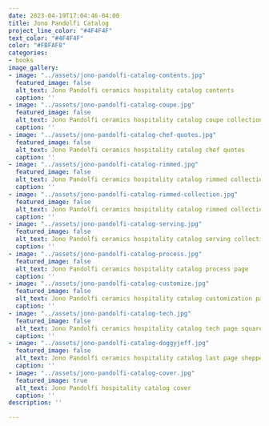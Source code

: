 ```yaml
---
date: 2023-04-19T17:04:46-04:00
title: Jono Pandolfi Catalog
project_line_color: "#4F4F4F"
text_color: "#4F4F4F"
color: "#FBFAF8"
categories:
- books
image_gallery:
- image: "../assets/jono-pandolfi-catalog-contents.jpg"
  featured_image: false
  alt_text: Jono Pandolfi ceramics hospitality catalog contents
  caption: ''
- image: "../assets/jono-pandolfi-catalog-coupe.jpg"
  featured_image: false
  alt_text: Jono Pandolfi ceramics hospitality catalog coupe collection
  caption: ''
- image: "../assets/jono-pandolfi-catalog-chef-quotes.jpg"
  featured_image: false
  alt_text: Jono Pandolfi ceramics hospitality catalog chef quotes
  caption: ''
- image: "../assets/jono-pandolfi-catalog-rimmed.jpg"
  featured_image: false
  alt_text: Jono Pandolfi ceramics hospitality catalog rimmed collection opener
  caption: ''
- image: "../assets/jono-pandolfi-catalog-rimmed-collection.jpg"
  featured_image: false
  alt_text: Jono Pandolfi ceramics hospitality catalog rimmed collection
  caption: ''
- image: "../assets/jono-pandolfi-catalog-serving.jpg"
  featured_image: false
  alt_text: Jono Pandolfi ceramics hospitality catalog serving collection
  caption: ''
- image: "../assets/jono-pandolfi-catalog-process.jpg"
  featured_image: false
  alt_text: Jono Pandolfi ceramics hospitality catalog process page
  caption: ''
- image: "../assets/jono-pandolfi-catalog-customize.jpg"
  featured_image: false
  alt_text: Jono Pandolfi ceramics hospitality catalog customization page
  caption: ''
- image: "../assets/jono-pandolfi-catalog-tech.jpg"
  featured_image: false
  alt_text: Jono Pandolfi ceramics hospitality catalog tech page square sided collection
  caption: ''
- image: "../assets/jono-pandolfi-catalog-doggyjeff.jpg"
  featured_image: false
  alt_text: Jono Pandolfi ceramics hospitality catalog last page shepperd dog
  caption: ''
- image: "../assets/jono-pandolfi-catalog-cover.jpg"
  featured_image: true
  alt_text: Jono Pandolfi hospitality catalog cover
  caption: ''
description: ''

---
```


